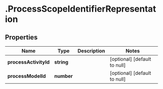 # .ProcessScopeIdentifierRepresentation

## Properties
Name | Type | Description | Notes
------------ | ------------- | ------------- | -------------
**processActivityId** | **string** |  | [optional] [default to null]
**processModelId** | **number** |  | [optional] [default to null]


